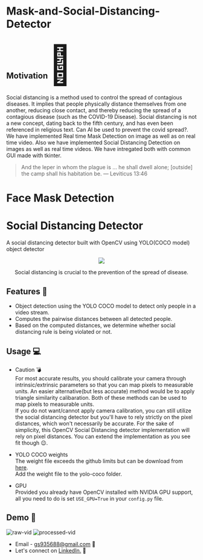 # Mask-and-Social-Distancing-Detector


<h2> Motivation<span style='font-size:100px;'>&#127775;</span></h2>	
<p>
Social distancing is a method used to control the spread of contagious diseases. It implies that people physically distance themselves from one another, reducing close contact, and thereby reducing the spread of a contagious disease (such as the COVID-19 Disease). Social distancing is not a new concept, dating back to the fifth century, and has even been referenced in religious text.
Can AI be used to prevent the covid spread?. We have implemented Real time Mask Detection on image as well as on real time video. Also we have implemented Social Distancing Detection on images as well as real time videos. We have intregated both with common GUI made with tkinter.
</p>

> And the leper in whom the plague is … he shall dwell alone; [outside] the camp shall his habitation be. — Leviticus 13:46


<h1 align="left">
    Face Mask Detection
</h1>



<h1 align="left">
    Social Distancing Detector
</h1>

A social distancing detector built with OpenCV using YOLO(COCO model) object detector


<p align="center">
  <img src="res/social_distance_detector_spread.gif">
</p>

<p align="center">
   Social distancing is crucial to the prevention of the spread of disease.
</p>

## Features :gem:
* Object detection using the YOLO COCO model to detect only people in a video stream.
* Computes the pairwise distances between all detected people.
* Based on the computed distances, we determine whether social distancing rule is being violated or not.




## Usage :computer:
* Caution :bomb:\
For most accurate results, you should calibrate your camera through intrinsic/extrinsic parameters so that you can map pixels to measurable units.
An easier alternative(but less accurate) method would be to apply triangle similarity calibaration. Both of these methods can be used to map pixels to measurable units.\
If you do not want/cannot apply camera calibration, you can still utilize the social distancing detector but you'll have to rely strictly on the pixel distances, which won't necessarily be accurate.
For the sake of simplicity, this OpenCV Social Distancing detector implementation will rely on pixel distances. 
You can extend the implementation as you see fit though :wink:.

* YOLO COCO weights\
The weight file exceeds the github limits but can be download from <a href="https://pjreddie.com/media/files/yolov3.weights">here</a>.\
Add the weight file to the yolo-coco folder.

* GPU\
Provided you already have OpenCV installed with NVIDIA GPU support, all you need to do is set ```USE_GPU=True``` in your ```config.py``` file.

## Demo :movie_camera:
![raw-vid](res/demo0.gif "Unprocessed video") ![processed-vid](res/demo1.gif "Processed video")



- Email - gs935688@gmail.com :e-mail:
- Let's connect on <a href="https://www.linkedin.com/in/gauravsingh9356/">LinkedIn.</a> :pushpin:
